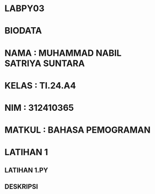 # LABPY03
# BIODATA
# NAMA : MUHAMMAD NABIL SATRIYA SUNTARA
# KELAS : TI.24.A4
# NIM : 312410365
# MATKUL : BAHASA PEMOGRAMAN

# LATIHAN 1
## LATIHAN 1.PY

## DESKRIPSI
